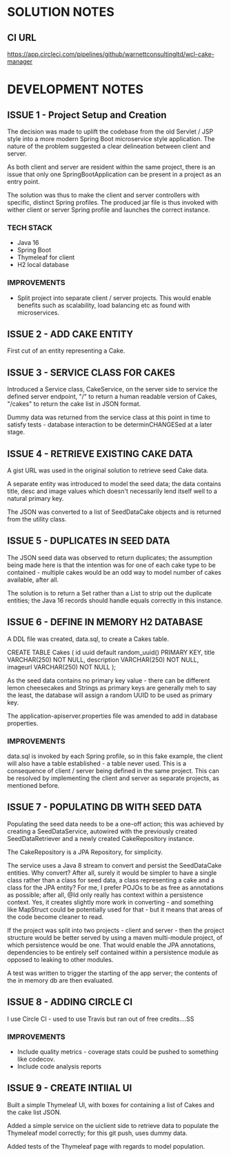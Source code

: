 # SOLUTION NOTES

## CI URL

https://app.circleci.com/pipelines/github/warnettconsultingltd/wcl-cake-manager

# DEVELOPMENT NOTES

## ISSUE 1 - Project Setup and Creation

The decision was made to uplift the codebase from the old Servlet / JSP style into a more
modern Spring Boot microservice style application.  The nature of the problem suggested a clear delineation 
between client and server.

As both client and server are resident within the same project, there is an issue that only
one SpringBootApplication can be present in a project as an entry point.

The solution was thus to make the client and server controllers with specific, distinct Spring profiles.
The produced jar file is thus invoked with wither client or server Spring profile and launches
the correct instance.

### TECH STACK

- Java 16
- Spring Boot
- Thymeleaf for client
- H2 local database

### IMPROVEMENTS

- Split project into separate client / server projects.  This would enable benefits such as
scalability, load balancing etc as found with microservices.
  
## ISSUE 2 - ADD CAKE ENTITY

First cut of an entity representing a Cake.

## ISSUE 3 - SERVICE CLASS FOR CAKES

Introduced a Service class, CakeService, on the server side to service the defined server
endpoint, "/" to return a human readable version of Cakes, "/cakes" to return the cake list in
JSON format.

Dummy data was returned from the service class at this point in time to satisfy tests - database
interaction to be determinCHANGESed at a later stage.

## ISSUE 4 - RETRIEVE EXISTING CAKE DATA

A gist URL was used in the original solution to retrieve seed Cake data.

A separate entity was introduced to model the seed data; the data contains title, desc and image
values which doesn't necessarily lend itself well to a natural primary key.

The JSON was converted to a list of SeedDataCake objects and is returned from the utility class.

## ISSUE 5 - DUPLICATES IN SEED DATA

The JSON seed data was observed to return duplicates; the assumption being made here is that the
intention was for one of each cake type to be contained - multiple cakes would be an odd way to model
number of cakes available, after all.

The solution is to return a Set rather than a List to strip out the duplicate entities; the
Java 16 records should handle equals correctly in this instance.

## ISSUE 6 - DEFINE IN MEMORY H2 DATABASE

A DDL file was created, data.sql, to create a Cakes table.

CREATE TABLE Cakes (
  id uuid default random_uuid() PRIMARY KEY,
  title VARCHAR(250) NOT NULL,
  description VARCHAR(250) NOT NULL,
  imageurl VARCHAR(250) NOT NULL
);

As the seed data contains no primary key value - there can be different lemon cheesecakes and Strings 
as primary keys are generally meh to say the least, the database will assign a random
UUID to be used as primary key.

The application-apiserver.properties file was amended to add in database properties.

### IMPROVEMENTS

data.sql is invoked by each Spring profile, so in this fake example, the client will also
have a table established - a table never used.  This is a consequence of client / server
being defined in the same project.  This can be resolved by implementing the client and
server as separate projects, as mentioned before.

## ISSUE 7 - POPULATING DB WITH SEED DATA

Populating the seed data needs to be a one-off action; this was achieved by creating a 
SeedDataService, autowired with the previously created SeedDataRetriever and a newly created
CakeRepository instance.

The CakeRepository is a JPA Repository, for simplicity.

The service uses a Java 8 stream to convert and persist the SeedDataCake entities.  Why convert?
After all, surely it would be simpler to have a single class rather than a class for seed data, a
class representing a cake and a class for the JPA entity?  For me, I prefer POJOs to be as free
as annotations as possible; after all, @Id only really has context within a persistence context.
Yes, it creates slightly more work in converting - and something like MapStruct could be potentially
used for that - but it means that areas of the code become cleaner to read.  

If the project was split into two projects - client and server - then the project structure would be
better served by using a maven multi-module project, of which persistence would be one.  That would
enable the JPA annotations, dependencies to be entirely self contained within a persistence module 
as opposed to leaking to other modules.

A test was written to trigger the starting of the app server; the contents of the in memory db
are then evaluated.

## ISSUE 8 - ADDING CIRCLE CI

I use Circle CI - used to use Travis but ran out of free credits....SS

### IMPROVEMENTS

- Include quality metrics - coverage stats could be pushed to something like codecov.
- Include code analysis reports

## ISSUE 9 - CREATE INTIIAL UI

Built a simple Thymeleaf UI, with boxes for containing a list of Cakes and the cake list JSON.

Added a simple service on the uiclient side to retrieve data to populate the Thymeleaf model
correctly; for this git push, uses dummy data.

Added tests of the Thymeleaf page with regards to model population.
